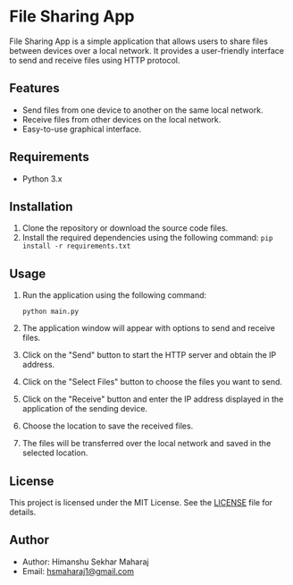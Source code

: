 # File Sharing App

File Sharing App is a simple application that allows users to share files between devices over a local network. It provides a user-friendly interface to send and receive files using HTTP protocol.

## Features

- Send files from one device to another on the same local network.
- Receive files from other devices on the local network.
- Easy-to-use graphical interface.

## Requirements

- Python 3.x

## Installation

1. Clone the repository or download the source code files.
2. Install the required dependencies using the following command:
    `pip install -r requirements.txt`


## Usage

1. Run the application using the following command:

    `python main.py`

2. The application window will appear with options to send and receive files.
3. Click on the "Send" button to start the HTTP server and obtain the IP address.
4. Click on the "Select Files" button to choose the files you want to send.
5. Click on the "Receive" button and enter the IP address displayed in the application of the sending device.
6. Choose the location to save the received files.
7. The files will be transferred over the local network and saved in the selected location.

## License

This project is licensed under the MIT License. See the [LICENSE](LICENSE) file for details.

## Author

- Author: Himanshu Sekhar Maharaj
- Email: hsmaharaj1@gmail.com


